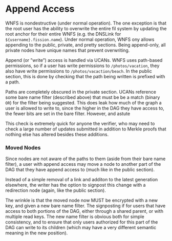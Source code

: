 # Append Access

WNFS is nondestructive \(under normal operation\). The one exception is that the root user has the ability to overwrite the entire fil system by updating the root anchor for their entire WNFS \(e.g. the DNSLink for `${username}.fission.name`\). Under normal operation, WNFS ony allows appending to the public, private, and pretty sections. Being append-only, all private nodes have unique names that prevent overwriting.

Append \(or ”write”\) access is handled via UCANs. WNFS uses path-based permissions, so if a user has write permissions to `/photos/vacation`, they also have write permissions to `/photos/vacaction/beach`. In the public section, this is done by checking that the path being written is prefixed with a path.

Paths are completely obscured in the private section. UCANs reference some bare name filter \(described above\) that must be be a match \(binary `OR`\) for the filter being suggested. This does leak how much of the graph a user is allowed to write to, since the higher in the DAG they have access to, the fewer bits are set in the bare filter. However, and astute 

This check is extremely quick for anyone the verifier, who may need to check a large number of updates submitted in addition to Merkle proofs that nothing else has altered besides these additions.

### Moved Nodes

Since nodes are not aware of the paths to them \(aside from their bare name filter\), a user with append access may move a node to another part of the DAG that they have append access to \(much like in the public section\).

Instead of a simple removal of a link and additon to the latest generation elsewhere, the writer has the option to signpost this change with a redirection node \(again, like the public section\).

The wrinkle is that the moved node now MUST be encrypted with a new key, and given a new bare name filter. The signposting if for users that have access to both portions of the DAG, either through a shared parent, or with multiple read keys. The new name filter is obvious both for simple consistency, and to ensure that only users authorized for this part of the DAG can write to its children \(which may have a very different semantic meaning in the new position\).

